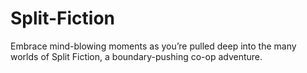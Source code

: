 # Split-Fiction
Embrace mind-blowing moments as you’re pulled deep into the many worlds of Split Fiction, a boundary-pushing co-op adventure.
